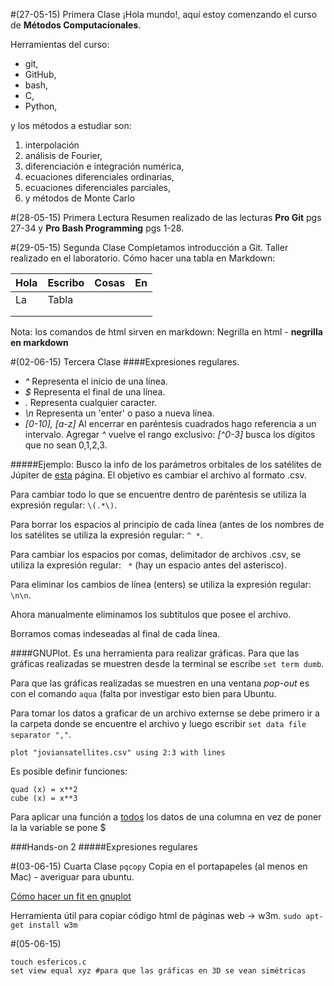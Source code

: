 #(27-05-15) Primera Clase
¡Hola mundo!, aquí estoy comenzando el curso de **Métodos Computacionales**.

Herramientas del curso:
+ git,
+ GitHub,
+ bash,
+ C,
+ Python,

y los métodos a estudiar son:
1. interpolación
2. análisis de Fourier,
3. diferenciación e integración numérica,
4. ecuaciones diferenciales ordinarias,
5. ecuaciones diferenciales parciales,
6. y métodos de Monte Carlo

#(28-05-15) Primera Lectura
Resumen realizado de las lecturas **Pro Git** pgs 27-34 y **Pro Bash Programming** pgs 1-28.

#(29-05-15) Segunda Clase
Completamos introducción a Git. Taller realizado en el laboratorio.
Cómo hacer una tabla en Markdown:

|Hola|Escribo|Cosas|En
|---|---|-----|---|
|La|Tabla|  |  |
|  |   |  |  |
|  |   |  |  |

 Nota: los comandos de html sirven en markdown: <bold>Negrilla en html</bold> - **negrilla en markdown**

#(02-06-15) Tercera Clase
####Expresiones regulares.
- *^* Representa el inicio de una línea.
- *$* Representa el final de una línea.
- *.* Representa cualquier caracter.
- *\n* Representa un 'enter' o paso a nueva línea.
- *[0-10], [a-z]* Al encerrar en paréntesis cuadrados hago referencia a un intervalo. Agregar *^* vuelve el rango exclusivo: *[^0-3]* busca los dígitos que no sean 0,1,2,3.

#####Ejemplo:
Busco la info de los parámetros orbitales de los satélites de Júpiter de [esta](http://nssdc.gsfc.nasa.gov/planetary/factsheet/joviansatfact.html) página. El objetivo es cambiar el archivo al formato .csv.

Para cambiar todo lo que se encuentre dentro de paréntesis se utiliza la expresión regular: ```\(.*\)```.

Para borrar los espacios al principio de cada línea (antes de los nombres de los satélites se utiliza la expresión regular: ```^ *```.

Para cambiar los espacios por comas, delimitador de archivos .csv, se utiliza la expresión regular: ``` *``` (hay un espacio antes del asterisco).

Para eliminar los cambios de línea (enters) se utiliza la expresión regular: ```\n\n```.

Ahora manualmente eliminamos los subtítulos que posee el archivo.

Borramos comas indeseadas al final de cada línea.

####GNUPlot.
Es una herramienta para realizar gráficas.
Para que las gráficas realizadas se muestren desde la terminal se escribe ```set term dumb```.

Para que las gráficas realizadas se muestren en una ventana *pop-out* es con el comando ```aqua``` (falta por investigar esto bien para Ubuntu.

Para tomar los datos a graficar de un archivo externse se debe primero ir a la carpeta donde se encuentre el archivo y luego escribir ```set data file separator ","```.

```
plot "joviansatellites.csv" using 2:3 with lines
```

Es posible definir funciones:
```
quad (x) = x**2
cube (x) = x**3
```

Para aplicar una función a <u>todos</u> los datos de una columna en vez de poner la la variable se pone $

###Hands-on 2
#####Expresiones regulares

#(03-06-15) Cuarta Clase
`pqcopy` Copia en el portapapeles (al menos en Mac) - averiguar para ubuntu.

[Cómo hacer un fit en gnuplot](http://gnuplot.sourceforge.net/docs_4.2/node82.html)

Herramienta útil para copiar código html de páginas web -> w3m. `sudo apt-get install w3m`

#(05-06-15)
```
touch esfericos.c
set view equal xyz #para que las gráficas en 3D se vean simétricas
```